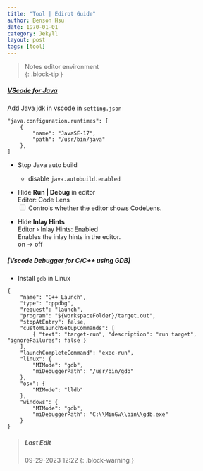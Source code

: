 ```yaml
---
title: "Tool | Edirot Guide"
author: Benson Hsu
date: 1970-01-01
category: Jekyll
layout: post
tags: [tool]
---
```


> Notes editor environment  
{: .block-tip }

##### [VScode for Java]

Add Java jdk in vscode in `setting.json`
```
"java.configuration.runtimes": [
    {
        "name": "JavaSE-17",
        "path": "/usr/bin/java"
    },
]
```

-   Stop Java auto build
    -   disable `java.autobuild.enabled`

-   Hide **Run | Debug** in editor  
Editor: Code Lens  
<input type="checkbox" disabled /> Controls whether the editor shows CodeLens.  

-   Hide **Inlay Hints**  
Editor › Inlay Hints: Enabled  
Enables the inlay hints in the editor.  
on -> off

##### [Vscode Debugger for C/C++ using GDB]

-   Install `gdb` in Linux

```
{
    "name": "C++ Launch",
    "type": "cppdbg",
    "request": "launch",
    "program": "${workspaceFolder}/target.out",
    "stopAtEntry": false,
    "customLaunchSetupCommands": [
        { "text": "target-run", "description": "run target", "ignoreFailures": false }
    ],
    "launchCompleteCommand": "exec-run",
    "linux": {
        "MIMode": "gdb",
        "miDebuggerPath": "/usr/bin/gdb"
    },
    "osx": {
        "MIMode": "lldb"
    },
    "windows": {
        "MIMode": "gdb",
        "miDebuggerPath": "C:\\MinGw\\bin\\gdb.exe"
    }
}
```

> ##### Last Edit
> 09-29-2023 12:22
{: .block-warning }

[VScode for Java]: https://code.visualstudio.com/docs/java/java-tutorial